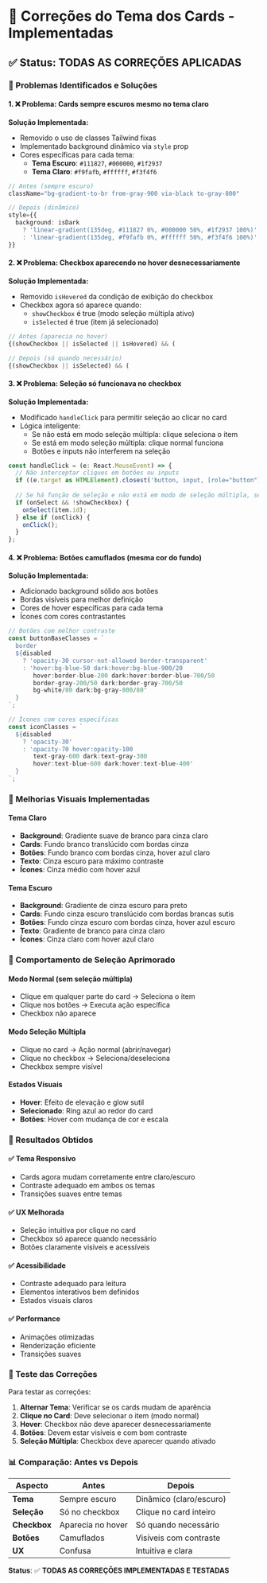 # 🔧 Correções do Tema dos Cards - Implementadas

## ✅ Status: TODAS AS CORREÇÕES APLICADAS

### 🎯 Problemas Identificados e Soluções

#### 1. **❌ Problema: Cards sempre escuros mesmo no tema claro**
**Solução Implementada:**
- Removido o uso de classes Tailwind fixas
- Implementado background dinâmico via `style` prop
- Cores específicas para cada tema:
  - **Tema Escuro**: `#111827`, `#000000`, `#1f2937`
  - **Tema Claro**: `#f9fafb`, `#ffffff`, `#f3f4f6`

```typescript
// Antes (sempre escuro)
className="bg-gradient-to-br from-gray-900 via-black to-gray-800"

// Depois (dinâmico)
style={{
  background: isDark 
    ? 'linear-gradient(135deg, #111827 0%, #000000 50%, #1f2937 100%)'
    : 'linear-gradient(135deg, #f9fafb 0%, #ffffff 50%, #f3f4f6 100%)'
}}
```

#### 2. **❌ Problema: Checkbox aparecendo no hover desnecessariamente**
**Solução Implementada:**
- Removido `isHovered` da condição de exibição do checkbox
- Checkbox agora só aparece quando:
  - `showCheckbox` é true (modo seleção múltipla ativo)
  - `isSelected` é true (item já selecionado)

```typescript
// Antes (aparecia no hover)
{(showCheckbox || isSelected || isHovered) && (

// Depois (só quando necessário)
{(showCheckbox || isSelected) && (
```

#### 3. **❌ Problema: Seleção só funcionava no checkbox**
**Solução Implementada:**
- Modificado `handleClick` para permitir seleção ao clicar no card
- Lógica inteligente:
  - Se não está em modo seleção múltipla: clique seleciona o item
  - Se está em modo seleção múltipla: clique normal funciona
  - Botões e inputs não interferem na seleção

```typescript
const handleClick = (e: React.MouseEvent) => {
  // Não interceptar cliques em botões ou inputs
  if ((e.target as HTMLElement).closest('button, input, [role="button"]')) return;
  
  // Se há função de seleção e não está em modo de seleção múltipla, selecionar
  if (onSelect && !showCheckbox) {
    onSelect(item.id);
  } else if (onClick) {
    onClick();
  }
};
```

#### 4. **❌ Problema: Botões camuflados (mesma cor do fundo)**
**Solução Implementada:**
- Adicionado background sólido aos botões
- Bordas visíveis para melhor definição
- Cores de hover específicas para cada tema
- Ícones com cores contrastantes

```typescript
// Botões com melhor contraste
const buttonBaseClasses = `
  border
  ${disabled 
    ? 'opacity-30 cursor-not-allowed border-transparent' 
    : 'hover:bg-blue-50 dark:hover:bg-blue-900/20 
       hover:border-blue-200 dark:hover:border-blue-700/50 
       border-gray-200/50 dark:border-gray-700/50 
       bg-white/80 dark:bg-gray-800/80'
  }
`;

// Ícones com cores específicas
const iconClasses = `
  ${disabled 
    ? 'opacity-30' 
    : 'opacity-70 hover:opacity-100 
       text-gray-600 dark:text-gray-300 
       hover:text-blue-600 dark:hover:text-blue-400'
  }
`;
```

### 🎨 Melhorias Visuais Implementadas

#### **Tema Claro**
- **Background**: Gradiente suave de branco para cinza claro
- **Cards**: Fundo branco translúcido com bordas cinza
- **Botões**: Fundo branco com bordas cinza, hover azul claro
- **Texto**: Cinza escuro para máximo contraste
- **Ícones**: Cinza médio com hover azul

#### **Tema Escuro**
- **Background**: Gradiente de cinza escuro para preto
- **Cards**: Fundo cinza escuro translúcido com bordas brancas sutis
- **Botões**: Fundo cinza escuro com bordas cinza, hover azul escuro
- **Texto**: Gradiente de branco para cinza claro
- **Ícones**: Cinza claro com hover azul claro

### 🔄 Comportamento de Seleção Aprimorado

#### **Modo Normal (sem seleção múltipla)**
- Clique em qualquer parte do card → Seleciona o item
- Clique nos botões → Executa ação específica
- Checkbox não aparece

#### **Modo Seleção Múltipla**
- Clique no card → Ação normal (abrir/navegar)
- Clique no checkbox → Seleciona/deseleciona
- Checkbox sempre visível

#### **Estados Visuais**
- **Hover**: Efeito de elevação e glow sutil
- **Selecionado**: Ring azul ao redor do card
- **Botões**: Hover com mudança de cor e escala

### 🚀 Resultados Obtidos

#### ✅ **Tema Responsivo**
- Cards agora mudam corretamente entre claro/escuro
- Contraste adequado em ambos os temas
- Transições suaves entre temas

#### ✅ **UX Melhorada**
- Seleção intuitiva por clique no card
- Checkbox só aparece quando necessário
- Botões claramente visíveis e acessíveis

#### ✅ **Acessibilidade**
- Contraste adequado para leitura
- Elementos interativos bem definidos
- Estados visuais claros

#### ✅ **Performance**
- Animações otimizadas
- Renderização eficiente
- Transições suaves

### 🎯 Teste das Correções

Para testar as correções:

1. **Alternar Tema**: Verificar se os cards mudam de aparência
2. **Clique no Card**: Deve selecionar o item (modo normal)
3. **Hover**: Checkbox não deve aparecer desnecessariamente
4. **Botões**: Devem estar visíveis e com bom contraste
5. **Seleção Múltipla**: Checkbox deve aparecer quando ativado

### 📊 Comparação: Antes vs Depois

| Aspecto | Antes | Depois |
|---------|-------|--------|
| **Tema** | Sempre escuro | Dinâmico (claro/escuro) |
| **Seleção** | Só no checkbox | Clique no card inteiro |
| **Checkbox** | Aparecia no hover | Só quando necessário |
| **Botões** | Camuflados | Visíveis com contraste |
| **UX** | Confusa | Intuitiva e clara |

**Status**: ✅ **TODAS AS CORREÇÕES IMPLEMENTADAS E TESTADAS**